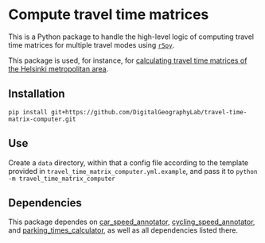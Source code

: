 # Compute travel time matrices

This is a Python package to handle the high-level logic of computing travel time
matrices for multiple travel modes using [`r5py`](https://r5py.readthedocs.io/).

This package is used, for instance, for [calculating travel time matrices of the
Helsinki metropolitan
area](https://github.com/DigitalGeographyLab/Helsinki-Travel-Time-Matrices).


## Installation

```
pip install git+https://github.com/DigitalGeographyLab/travel-time-matrix-computer.git
```


## Use

Create a `data` directory, within that a config file according to the template
provided in `travel_time_matrix_computer.yml.example`, and pass it to `python
-m travel_time_matrix_computer`


## Dependencies

This package dependes on
[car_speed_annotator](https://github.com/DigitalGeographyLab/car-speed-annotator), 
[cycling_speed_annotator](https://github.com/DigitalGeographyLab/cycling-speed-annotator), and
[parking_times_calculator](https://github.com/DigitalGeographyLab/parking-times-calculator), as well as all dependencies listed there.
